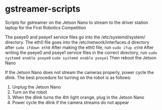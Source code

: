 # gstreamer-scripts
Scripts for gstreamer on the Jetson Nano to stream to the driver station laptop for the First Robotics Competition

The pseye0 and pseye1 service files go into the /etc/systemd/system/ directory.
The eth0 file goes into the /etc/network/interfaces.d directory after
`sudo ifdown eth0`
After making the eth0 file, run
`sudo ifup eth0`
After writing the pseye0 and pseye1 service files in the correct directory, run
`sudo systemd enable pseye0`
`sudo systemd enable pseye1`
Then reboot the Jetson Nano

If the Jetson Nano does not stream the cameras properly, power cycle the dlink.
The best procedure for turning on the robot is as follows:
1. Unplug the Jetson Nano
2. Turn on the robot
3. When the dlink turns the 4th light orange, plug in the Jetson Nano
4. Power cycle the dlink if the camera streams do not appear